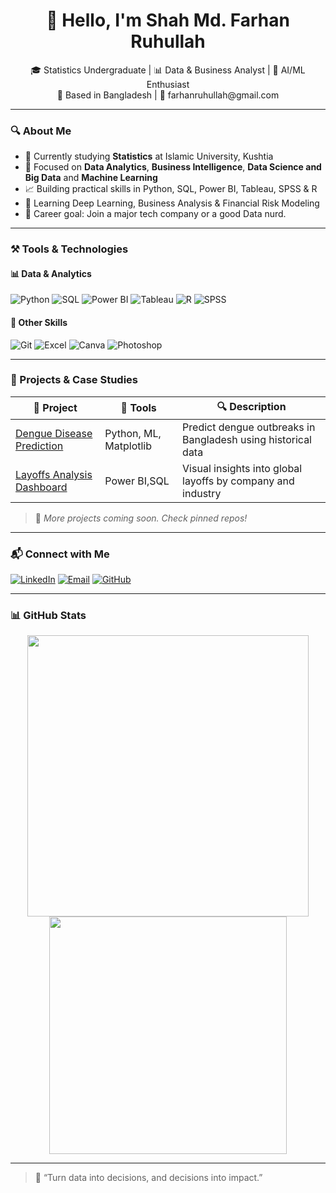 <h1 align="center">👋 Hello, I'm Shah Md. Farhan Ruhullah</h1>
<p align="center">
🎓 Statistics Undergraduate | 📊 Data & Business Analyst | 🧠 AI/ML Enthusiast <br>
📍 Based in Bangladesh | 📧 farhanruhullah@gmail.com
</p>

---

### 🔍 About Me
- 🧪 Currently studying **Statistics** at Islamic University, Kushtia
- 💼 Focused on **Data Analytics**, **Business Intelligence**, **Data Science and Big Data** and **Machine Learning**
- 📈 Building practical skills in Python, SQL, Power BI, Tableau, SPSS & R
- 🌱 Learning Deep Learning, Business Analysis & Financial Risk Modeling
- 🎯 Career goal: Join a major tech company or a good Data nurd.

---

### ⚒️ Tools & Technologies

#### 📊 Data & Analytics
![Python](https://img.shields.io/badge/Python-3776AB?style=flat&logo=python&logoColor=white)
![SQL](https://img.shields.io/badge/SQL-336791?style=flat&logo=postgresql&logoColor=white)
![Power BI](https://img.shields.io/badge/PowerBI-F2C811?style=flat&logo=powerbi&logoColor=black)
![Tableau](https://img.shields.io/badge/Tableau-E97627?style=flat&logo=tableau&logoColor=white)
![R](https://img.shields.io/badge/R-276DC3?style=flat&logo=r&logoColor=white)
![SPSS](https://img.shields.io/badge/SPSS-0096D6?style=flat&logo=ibm&logoColor=white)

#### 📁 Other Skills
![Git](https://img.shields.io/badge/Git-F05032?style=flat&logo=git&logoColor=white)
![Excel](https://img.shields.io/badge/Excel-217346?style=flat&logo=microsoft-excel&logoColor=white)
![Canva](https://img.shields.io/badge/Canva-00C4CC?style=flat&logo=canva&logoColor=white)
![Photoshop](https://img.shields.io/badge/Photoshop-31A8FF?style=flat&logo=adobe-photoshop&logoColor=white)

---

### 🧠 Projects & Case Studies

| 📌 Project | 🔧 Tools | 🔍 Description |
|-----------|----------|----------------|
| [Dengue Disease Prediction](#) | Python, ML, Matplotlib | Predict dengue outbreaks in Bangladesh using historical data |
| [Layoffs Analysis Dashboard](https://github.com/farhanruhullah/World_Layoffs) | Power BI,SQL | Visual insights into global layoffs by company and industry |

> 🔗 *More projects coming soon. Check pinned repos!*

---

### 📬 Connect with Me
[![LinkedIn](https://img.shields.io/badge/LinkedIn-blue?style=flat&logo=linkedin&logoColor=white)](https://www.linkedin.com/in/farhanruhullah/)
[![Email](https://img.shields.io/badge/Email-red?style=flat&logo=gmail&logoColor=white)](mailto:farhanruhullah@gmail.com)
[![GitHub](https://img.shields.io/badge/GitHub-black?style=flat&logo=github&logoColor=white)](https://github.com/farhanruhullah)

---

### 📊 GitHub Stats

<p align="center">
  <img src="https://github-readme-stats.vercel.app/api?username=farhanruhullah&show_icons=true&theme=radical" width="450"/>
  <img src="https://github-readme-stats.vercel.app/api/top-langs/?username=farhanruhullah&layout=compact&theme=radical" width="380"/>
</p>

---

> 🚀 “Turn data into decisions, and decisions into impact.”



<!--
**farhanruhullah/farhanruhullah** is a ✨ _special_ ✨ repository because its `README.md` (this file) appears on your GitHub profile.

Here are some ideas to get you started:

- 🔭 I’m currently working on ...
- 🌱 I’m currently learning ...
- 👯 I’m looking to collaborate on ...
- 🤔 I’m looking for help with ...
- 💬 Ask me about ...
- 📫 How to reach me: ...
- 😄 Pronouns: ...
- ⚡ Fun fact: ...
-->
